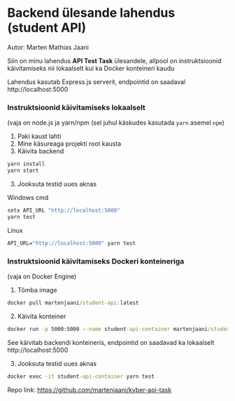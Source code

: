 # Backend ülesande lahendus (student API)
Autor: Marten Mathias Jaani

Siin on minu lahendus **API Test Task** ülesandele, allpool on instruktsioonid käivitamiseks nii lokaalselt kui ka Docker konteineri kaudu

Lahendus kasutab Express.js serverit, endpointid on saadaval http://localhost:5000

### Instruktsioonid käivitamiseks lokaalselt 
(vaja on node.js ja yarn/npm (sel juhul käskudes kasutada ```yarn``` asemel ```npm```)

1. Paki kaust lahti
2. Mine käsureaga projekti root kausta
3. Käivita backend
```cmd
yarn install
yarn start
```
3. Jooksuta testid uues aknas

Windows cmd
```cmd
setx API_URL "http://localhost:5000"
yarn test
```
Linux
```cmd
API_URL="http://localhost:5000" yarn test
```

### Instruktsioonid käivitamiseks Dockeri konteineriga 
(vaja on Docker Engine)

1. Tõmba image
```cmd
docker pull martenjaani/student-api:latest
```
2. Käivita konteiner
```cmd
docker run -p 5000:5000 --name student-api-container martenjaani/student-api:latest
```
See käivitab backendi konteineris, endpointid on saadavad ka lokaalselt http://localhost:5000

3. Jooksuta testid uues aknas
```cmd
docker exec -it student-api-container yarn test
```
Repo link: https://github.com/martenjaani/kyber-api-task

